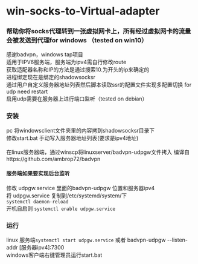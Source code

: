 # win-socks-to-Virtual-adapter
<h3>帮助你将socks代理转到一张虚拟网卡上，所有经过虚拟网卡的流量会被发送到代理for windows （tested on win10）</h3>
<p>感谢badvpn，windows tap项目  <br>
适用于IPV6服务端，服务端为ipv4需自行修改route<br>
获取适配器名称和IP的方法是通过搜索10.为开头的ip来确定的<br>
进程绑定现在是绑定的shadowsocksr<br>
通过用户自定义服务器地址列表然后脚本读取ssr的配置文件实现多配置切换 for udp need restart<br>
启用udp需要在服务器上进行端口监听（tested on debian）</b>
<h3>安装</h3>
<p>pc 将windowsclient文件夹里的内容拷到shadowsocksr目录下<br>
修改start.bat 手动写入服务器地址列表(要求是ipv4地址)<br><br>
在linux服务器端，通过winscp将linuxserver/badvpn-udpgw文件拷入  编译自https://github.com/ambrop72/badvpn<br>
<h4>服务端如果要实现后台监听</h4>
修改 udpgw.service 里面的badvpn-udpgw 位置和服务器ipv4<br>
将 udpgw.service 复制到/etc/systemd/system/下<br>
<code>systemctl daemon-reload</code><br>
开机自启则 <code>systemctl enable udpgw.service</code></p>
<h3>运行</h3>
<p>
linux 服务端<code>systemctl start udpgw.service</code> 或者 badvpn-udpgw --listen-addr [服务器ipv4]:7300<br>
windows客户端右键管理员运行start.bat</p>
